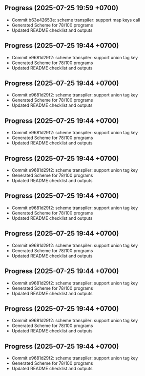 ## Progress (2025-07-25 19:59 +0700)
- Commit b63e42653e: scheme transpiler: support map keys call
- Generated Scheme for 78/100 programs
- Updated README checklist and outputs

## Progress (2025-07-25 19:44 +0700)
- Commit e9681d29f2: scheme transpiler: support union tag key
- Generated Scheme for 78/100 programs
- Updated README checklist and outputs

## Progress (2025-07-25 19:44 +0700)
- Commit e9681d29f2: scheme transpiler: support union tag key
- Generated Scheme for 78/100 programs
- Updated README checklist and outputs

## Progress (2025-07-25 19:44 +0700)
- Commit e9681d29f2: scheme transpiler: support union tag key
- Generated Scheme for 78/100 programs
- Updated README checklist and outputs

## Progress (2025-07-25 19:44 +0700)
- Commit e9681d29f2: scheme transpiler: support union tag key
- Generated Scheme for 78/100 programs
- Updated README checklist and outputs

## Progress (2025-07-25 19:44 +0700)
- Commit e9681d29f2: scheme transpiler: support union tag key
- Generated Scheme for 78/100 programs
- Updated README checklist and outputs

## Progress (2025-07-25 19:44 +0700)
- Commit e9681d29f2: scheme transpiler: support union tag key
- Generated Scheme for 78/100 programs
- Updated README checklist and outputs

## Progress (2025-07-25 19:44 +0700)
- Commit e9681d29f2: scheme transpiler: support union tag key
- Generated Scheme for 78/100 programs
- Updated README checklist and outputs

## Progress (2025-07-25 19:44 +0700)
- Commit e9681d29f2: scheme transpiler: support union tag key
- Generated Scheme for 78/100 programs
- Updated README checklist and outputs

## Progress (2025-07-25 19:44 +0700)
- Commit e9681d29f2: scheme transpiler: support union tag key
- Generated Scheme for 78/100 programs
- Updated README checklist and outputs

